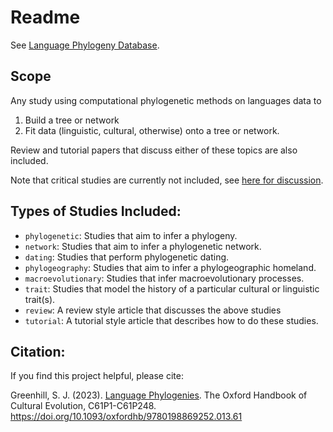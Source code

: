 # Readme

See [Language Phylogeny Database](https://simon.net.nz/phylogenies).

## Scope

Any study using computational phylogenetic methods on languages data to 

1. Build a tree or network
2. Fit data (linguistic, cultural, otherwise) onto a tree or network.

Review and tutorial papers that discuss either of these topics are also included.

Note that critical studies are currently not included, see [here for discussion](https://github.com/SimonGreenhill/LangPhyDB/issues/10). 

## Types of Studies Included:

* `phylogenetic`: Studies that aim to infer a phylogeny.
* `network`: Studies that aim to infer a phylogenetic network.
* `dating`: Studies that perform phylogenetic dating.
* `phylogeography`: Studies that aim to infer a phylogeographic homeland.
* `macroevolutionary`: Studies that infer macroevolutionary processes.
* `trait`: Studies that model the history of a particular cultural or linguistic trait(s).
* `review`: A review style article that discusses the above studies
* `tutorial`: A tutorial style article that describes how to do these studies.


## Citation:

If you find this project helpful, please cite:

Greenhill, S. J. (2023). [Language Phylogenies](https://doi.org/10.1093/oxfordhb/9780198869252.013.61). The Oxford Handbook of Cultural Evolution, C61P1-C61P248. https://doi.org/10.1093/oxfordhb/9780198869252.013.61
